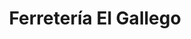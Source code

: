 ---
title: "Ferretería El Gallego"
url: /herrera-de-pisuerga/ferreteria-el-gallego/
shop: Eisenwaren
---